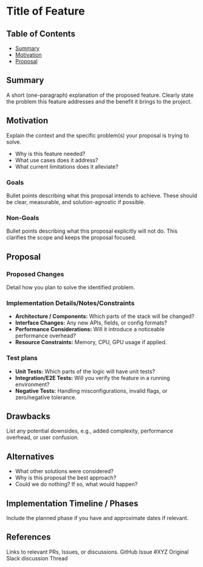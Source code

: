 # Title of Feature

## Table of Contents

- [Summary](#summary)
- [Motivation](#motivation)
- [Proposal](#proposal)

## Summary

A short (one-paragraph) explanation of the proposed feature. Clearly state the problem this feature addresses and the benefit it brings to the project.

## Motivation

Explain the context and the specific problem(s) your proposal is trying to solve.

- Why is this feature needed?
- What use cases does it address?
- What current limitations does it alleviate?

### Goals

Bullet points describing what this proposal intends to achieve.
These should be clear, measurable, and solution-agnostic if possible.

### Non-Goals

Bullet points describing what this proposal explicitly will not do.
This clarifies the scope and keeps the proposal focused.

## Proposal

### Proposed Changes

Detail how you plan to solve the identified problem.

### Implementation Details/Notes/Constraints

- **Architecture / Components:** Which parts of the stack will be changed?
- **Interface Changes:** Any new APIs, fields, or config formats?
- **Performance Considerations:**  Will it introduce a noticeable performance overhead?
- **Resource Constraints:** Memory, CPU, GPU usage if applied.

### Test plans

- **Unit Tests:** Which parts of the logic will have unit tests?
- **Integration/E2E Tests:** Will you verify the feature in a running environment?
- **Negative Tests:** Handling misconfigurations, invalid flags, or zero/negative tolerance.

## Drawbacks

List any potential downsides, e.g., added complexity, performance overhead, or user confusion.

## Alternatives

- What other solutions were considered?
- Why is this proposal the best approach?
- Could we do nothing? If so, what would happen?

## Implementation Timeline / Phases

Include the planned phase if you have and approximate dates if relevant.

## References

Links to relevant PRs, Issues, or discussions.
GitHub Issue #XYZ
Original Slack discussion Thread

